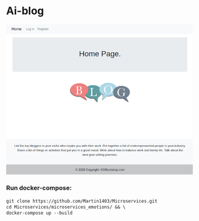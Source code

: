 Ai-blog
=======
![](frontend/static/images/movie.gif)

### Run docker-compose:
```
git clone https://github.com/Martin1403/Microservices.git 
cd Microservices/microservices_emotions/ && \
docker-compose up --build
```
